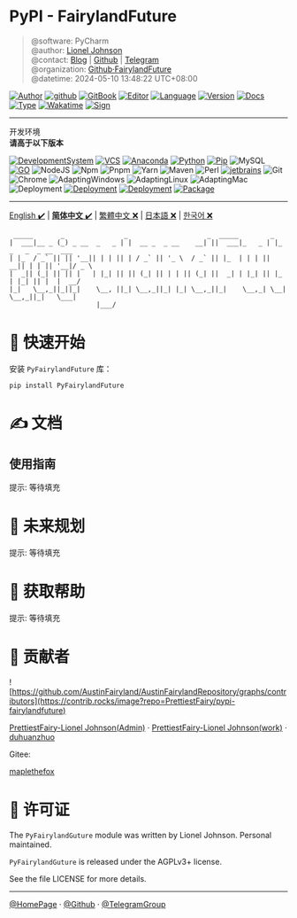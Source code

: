 # PyPI - FairylandFuture

> @software: PyCharm  
> @author: [Lionel Johnson](https://fairy.host)  
> @contact: [Blog](https://blog.fairy.host/) | [Github](https://github.com/FairylandTech) | [Telegram](https://t.me/FairylandFuture)  
> @organization: [Github·FairylandFuture](https://github.com/FairylandFuture)  
> @datetime: 2024-05-10 13:48:22 UTC+08:00

[![Author](https://img.shields.io/badge/Author-Lionel_Johnson-orange)](https://t.me/FairylandFuture) [![github](https://img.shields.io/badge/Github-PrettiestFairy-green)](https://github.com/FairylandTech) [![GitBook](https://img.shields.io/badge/Gitbook-Interesting_book-green)](https://interestingbooks.gitbook.io/) [![Editor](https://img.shields.io/badge/Editor-Jetbrains_PyCharm-yellow)](https://www.jetbrains.com/pycharm) [![Language](https://img.shields.io/badge/Language-Markdown-orange)](https://en.wikipedia.org/wiki/Markdown) [![Version](https://img.shields.io/badge/Version-Release-blue)]() [![Docs](https://img.shields.io/badge/Docs-Passing-brightgreen)]() [![Type](https://img.shields.io/badge/Type-Document-blue)]() [![Wakatime](https://wakatime.com/badge/user/fa851759-c657-4b1e-8bcb-3ec3a693a2cd.svg)](https://wakatime.com/@fa851759-c657-4b1e-8bcb-3ec3a693a2cd) [![Sign](https://img.shields.io/badge/%E7%AD%89%E6%88%91%E4%BB%A3%E7%A0%81%E7%BC%96%E6%88%90-%E5%A8%B6%E4%BD%A0%E4%B8%BA%E5%A6%BB%E5%8F%AF%E5%A5%BD-red)](https://fairy.host)

---

开发环境  
**请高于以下版本**

[![DevelopmentSystem](https://img.shields.io/badge/Development%20System-Win11%20Pro%20Workstations%2023H2%20Canary%20Channel-%230078D4?logo=windows11&logoColor=%230078D4)](https://www.microsoft.com/software-download/windows11) [![VCS](https://img.shields.io/badge/VCS-GitHub-%23181717?logo=github&logoColor=%23181717)](https://github.com/AustinFairyland) [![Anaconda](https://img.shields.io/badge/Anaconda-latest-%2344A833?logo=anaconda&logoColor=%2344A833)](https://www.anaconda.com/download#downloads) [![Python](https://img.shields.io/badge/Python-3.9.13-%233776AB?logo=python&logoColor=%233776AB)](https://www.python.org/downloads/release/python-3913/) [![Pip](https://img.shields.io/badge/PIP-23.2.1-%233775A9?logo=pypi&logoColor=%233775A9)](https://pypi.org/) ![MySQL](https://img.shields.io/badge/MySQL-8.0.33-%234479A1?logo=mysql&logoColor=%234479A1) [![GO](https://img.shields.io/badge/Go-1.20.6-%2300ADD8?logo=go&logoColor=%2300ADD8)](https://go.dev/dl/) ![NodeJS](https://img.shields.io/badge/Node-18.18.0-%23339933?logo=nodedotjs&logoColor=%23339933) ![Npm](https://img.shields.io/badge/Npm-10.1.0-%23CB3837?logo=npm&logoColor=%23CB3837) ![Pnpm](https://img.shields.io/badge/Pnpm-8.7.6-%23F69220?logo=pnpm&logoColor=%23F69220) ![Yarn](https://img.shields.io/badge/Yarn-1.22.19-%232C8EBB?logo=yarn&logoColor=%232C8EBB) ![Maven](https://img.shields.io/badge/Maven-3.9.1-%23C71A36?logo=apachemaven&logoColor=%23C71A36) ![Perl](https://img.shields.io/badge/Perl-8.3.0-%2339457E?logo=perl&logoColor=%2339457E) [![jetbrains](https://img.shields.io/badge/Jetbrains-2024-%2347f38a?logo=jetbrains&logoColor=%2347f38a)](https://www.jetbrains.com/) ![Git](https://img.shields.io/badge/Git-2.42.0-%23F05032?logo=git&logoColor=%23F05032) ![Chrome](https://img.shields.io/badge/Chrome-119_dev-%234285F4?logo=googlechrome&logoColor=%234285F4) ![AdaptingWindows](https://img.shields.io/badge/Adapting%20OS-Windows-%230078D4?logo=windows&logoColor=%230078D4) ![AdaptingLinux](https://img.shields.io/badge/Adapting%20OS-Linux-%23FCC624?logo=linux&logoColor=%23FCC624) ![AdaptingMac](https://img.shields.io/badge/Adapting%20OS-Mac-%23ffffff?logo=apple&logoColor=%23ffffff) ![Deployment](https://img.shields.io/badge/Deployment-Local-%2351BB7B?logo=local&logoColor=%2351BB7B) [![Deployment](https://img.shields.io/badge/Deployment-Docker-%232496ED?logo=docker&logoColor=%232496ED)](https://www.docker.com/) [![Deployment](https://img.shields.io/badge/Deployment-Kubernetes-%23326CE5?logo=kubernetes&logoColor=%23326CE5)](https://kubernetes.io/) [![Package](https://img.shields.io/badge/Package-requirements.txt-%2302A8EF?logo=packer&logoColor=%2302A8EF)](requirements.txt)

---

[English ✔️](../../README.md) | [**简体中文** ✔️](README-zh-CN.md) | [繁體中文 ❌]() | [日本語 ❌]() | [한국어 ❌]()

```text
 _____       _               _                    _  _____        _                      
|  ___|__ _ (_) _ __  _   _ | |  __ _  _ __    __| ||  ___|_   _ | |_  _   _  _ __  ___  
| |_  / _` || || '__|| | | || | / _` || '_ \  / _` || |_  | | | || __|| | | || '__|/ _ \ 
|  _|| (_| || || |   | |_| || || (_| || | | || (_| ||  _| | |_| || |_ | |_| || |  |  __/ 
|_|   \__,_||_||_|    \__, ||_| \__,_||_| |_| \__,_||_|    \__,_| \__| \__,_||_|   \___| 
                      |___/
```

# 🚀 快速开始

安装 `PyFairylandFuture` 库：

```shell
pip install PyFairylandFuture
```

# ✍ 文档

## 使用指南

提示: 等待填充

# 🎉 未来规划

提示: 等待填充

# 💚 获取帮助

提示: 等待填充

# 🧑 贡献者

![https://github.com/AustinFairyland/AustinFairylandRepository/graphs/contributors](https://contrib.rocks/image?repo=PrettiestFairy/pypi-fairylandfuture)

[PrettiestFairy-Lionel Johnson(Admin)](https://github.com/FairylandTech) · [PrettiestFairy-Lionel Johnson(work)](https://github.com/AustinEngineer) · [duhuanzhuo](https://github.com/duhuanzhuo)

Gitee:

[maplethefox](https://gitee.com/maplethefox)

# 📖 许可证

The `PyFairylandGuture` module was written by Lionel Johnson. Personal maintained.

`PyFairylandGuture` is released under the AGPLv3+ license.

See the file LICENSE for more details.

---

[@HomePage](https://fairy.host) · [@Github](https://github.com/FairylandTech) · [@TelegramGroup]()
